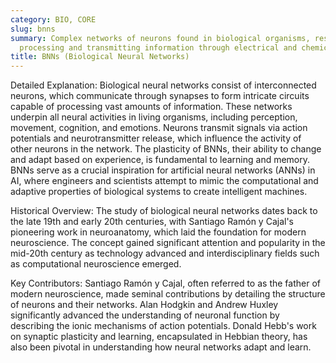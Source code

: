 ```yaml
---
category: BIO, CORE
slug: bnns
summary: Complex networks of neurons found in biological organisms, responsible for
  processing and transmitting information through electrical and chemical signals.
title: BNNs (Biological Neural Networks)
---
```


Detailed Explanation: Biological neural networks consist of interconnected neurons, which communicate through synapses to form intricate circuits capable of processing vast amounts of information. These networks underpin all neural activities in living organisms, including perception, movement, cognition, and emotions. Neurons transmit signals via action potentials and neurotransmitter release, which influence the activity of other neurons in the network. The plasticity of BNNs, their ability to change and adapt based on experience, is fundamental to learning and memory. BNNs serve as a crucial inspiration for artificial neural networks (ANNs) in AI, where engineers and scientists attempt to mimic the computational and adaptive properties of biological systems to create intelligent machines.

Historical Overview: The study of biological neural networks dates back to the late 19th and early 20th centuries, with Santiago Ramón y Cajal's pioneering work in neuroanatomy, which laid the foundation for modern neuroscience. The concept gained significant attention and popularity in the mid-20th century as technology advanced and interdisciplinary fields such as computational neuroscience emerged.

Key Contributors: Santiago Ramón y Cajal, often referred to as the father of modern neuroscience, made seminal contributions by detailing the structure of neurons and their networks. Alan Hodgkin and Andrew Huxley significantly advanced the understanding of neuronal function by describing the ionic mechanisms of action potentials. Donald Hebb's work on synaptic plasticity and learning, encapsulated in Hebbian theory, has also been pivotal in understanding how neural networks adapt and learn.